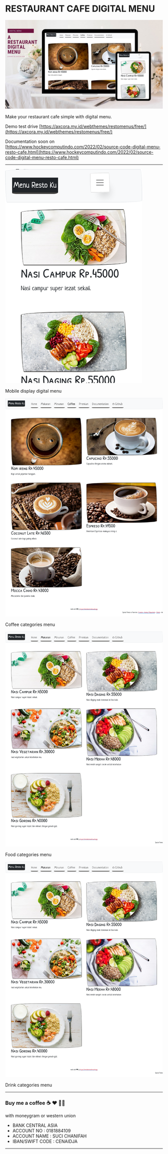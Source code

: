 # RESTAURANT CAFE DIGITAL MENU

![digital menu restaurant cafe web app](digitalmenu.jpg)

Make your restaurant cafe simple with digital menu.

Demo test drive [https://axcora.my.id/webthemes/restomenus/free/](https://axcora.my.id/webthemes/restomenus/free/)

Documentation soon on [https://www.hockeycomputindo.com/2022/02/source-code-digital-menu-resto-cafe.html](https://www.hockeycomputindo.com/2022/02/source-code-digital-menu-resto-cafe.html)


--------------------------------------------------

![digital menu restaurant cafe web app](banner/resto3.png)

Mobile display digital menu

![digital menu restaurant cafe web app](banner/resto2.png)

Coffee categories menu

![digital menu restaurant cafe web app](banner/resto1.png)

Food categories menu


![digital menu restaurant cafe web app](banner/resto1.png)

Drink categories menu


--------------------------------------------------------------------------------------------------------------------

### Buy me a coffee ☕️ ❤️  ✌🏻 

with moneygram or western union

+ BANK CENTRAL ASIA
+ ACCOUNT NO : 0181884109
+ ACCOUNT NAME : SUCI CHANIFAH
+ IBAN/SWIFT CODE : CENAIDJA

--------------------------------------------------------------------------------------------------------------------




